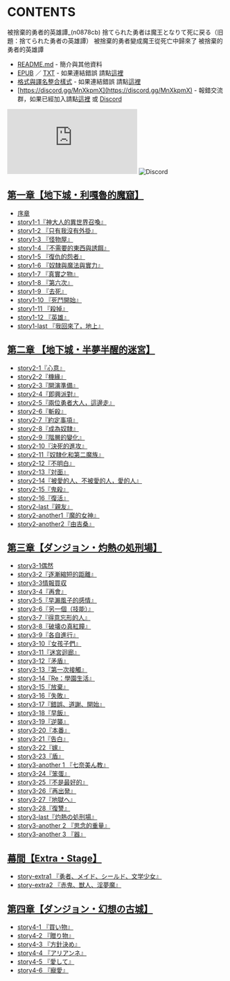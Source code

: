 # CONTENTS

被捨棄的勇者的英雄譚_(n0878cb)
捨てられた勇者は魔王となりて死に戻る（旧題：捨てられた勇者の英雄譚）
被捨棄的勇者變成魔王從死亡中歸來了
被捨棄的勇者的英雄譚


- [README.md](README.md) - 簡介與其他資料
- [EPUB](https://gitlab.com/demonovel/epub-txt/blob/master/syosetu_out/%E8%A2%AB%E6%8D%A8%E6%A3%84%E7%9A%84%E5%8B%87%E8%80%85%E8%AE%8A%E6%88%90%E9%AD%94%E7%8E%8B%E5%BE%9E%E6%AD%BB%E4%BA%A1%E4%B8%AD%E6%AD%B8%E4%BE%86%E4%BA%86.epub) ／ [TXT](https://gitlab.com/demonovel/epub-txt/blob/master/syosetu_out/out/%E8%A2%AB%E6%8D%A8%E6%A3%84%E7%9A%84%E5%8B%87%E8%80%85%E8%AE%8A%E6%88%90%E9%AD%94%E7%8E%8B%E5%BE%9E%E6%AD%BB%E4%BA%A1%E4%B8%AD%E6%AD%B8%E4%BE%86%E4%BA%86.out.txt) - 如果連結錯誤 請點[這裡](https://gitlab.com/demonovel/epub-txt/tree/master)
- [格式與譯名整合樣式](https://github.com/bluelovers/node-novel/blob/master/lib/locales/%E8%A2%AB%E6%8D%A8%E6%A3%84%E7%9A%84%E5%8B%87%E8%80%85%E7%9A%84%E8%8B%B1%E9%9B%84%E8%AD%9A_(n0878cb).ts) - 如果連結錯誤 請點[這裡](https://github.com/bluelovers/node-novel/tree/master/lib/locales)
- [https://discord.gg/MnXkpmX](https://discord.gg/MnXkpmX) - 報錯交流群，如果已經加入請點[這裡](https://discordapp.com/channels/467794087769014273/467794088285175809) 或 [Discord](https://discordapp.com/channels/@me)


![導航目錄](https://chart.apis.google.com/chart?cht=qr&chs=150x150&chl=https://gitee.com/bluelovers/novel/blob/master/syosetu/被捨棄的勇者的英雄譚_(n0878cb)/導航目錄.md)  ![Discord](https://chart.apis.google.com/chart?cht=qr&chs=150x150&chl=https://discord.gg/MnXkpmX)




## [第一章【地下城・利嘎魯的魔窟】](00000_%E7%AC%AC%E4%B8%80%E7%AB%A0%E3%80%90%E5%9C%B0%E4%B8%8B%E5%9F%8E%E3%83%BB%E5%88%A9%E5%98%8E%E9%AD%AF%E7%9A%84%E9%AD%94%E7%AA%9F%E3%80%91)

- [序章](00000_%E7%AC%AC%E4%B8%80%E7%AB%A0%E3%80%90%E5%9C%B0%E4%B8%8B%E5%9F%8E%E3%83%BB%E5%88%A9%E5%98%8E%E9%AD%AF%E7%9A%84%E9%AD%94%E7%AA%9F%E3%80%91/00010_%E5%BA%8F%E7%AB%A0.txt)
- [story1-1『神大人的異世界召喚』](00000_%E7%AC%AC%E4%B8%80%E7%AB%A0%E3%80%90%E5%9C%B0%E4%B8%8B%E5%9F%8E%E3%83%BB%E5%88%A9%E5%98%8E%E9%AD%AF%E7%9A%84%E9%AD%94%E7%AA%9F%E3%80%91/00020_story1-1%E3%80%8E%E7%A5%9E%E5%A4%A7%E4%BA%BA%E7%9A%84%E7%95%B0%E4%B8%96%E7%95%8C%E5%8F%AC%E5%96%9A%E3%80%8F.txt)
- [story1-2 『只有我沒有外掛』](00000_%E7%AC%AC%E4%B8%80%E7%AB%A0%E3%80%90%E5%9C%B0%E4%B8%8B%E5%9F%8E%E3%83%BB%E5%88%A9%E5%98%8E%E9%AD%AF%E7%9A%84%E9%AD%94%E7%AA%9F%E3%80%91/00030_story1-2%20%E3%80%8E%E5%8F%AA%E6%9C%89%E6%88%91%E6%B2%92%E6%9C%89%E5%A4%96%E6%8E%9B%E3%80%8F.txt)
- [story1-3 『怪物屋』](00000_%E7%AC%AC%E4%B8%80%E7%AB%A0%E3%80%90%E5%9C%B0%E4%B8%8B%E5%9F%8E%E3%83%BB%E5%88%A9%E5%98%8E%E9%AD%AF%E7%9A%84%E9%AD%94%E7%AA%9F%E3%80%91/00040_story1-3%20%E3%80%8E%E6%80%AA%E7%89%A9%E5%B1%8B%E3%80%8F.txt)
- [story1-4 『不需要的東西與誘餌』](00000_%E7%AC%AC%E4%B8%80%E7%AB%A0%E3%80%90%E5%9C%B0%E4%B8%8B%E5%9F%8E%E3%83%BB%E5%88%A9%E5%98%8E%E9%AD%AF%E7%9A%84%E9%AD%94%E7%AA%9F%E3%80%91/00050_story1-4%20%E3%80%8E%E4%B8%8D%E9%9C%80%E8%A6%81%E7%9A%84%E6%9D%B1%E8%A5%BF%E8%88%87%E8%AA%98%E9%A4%8C%E3%80%8F.txt)
- [story1-5 『復仇的怨者』](00000_%E7%AC%AC%E4%B8%80%E7%AB%A0%E3%80%90%E5%9C%B0%E4%B8%8B%E5%9F%8E%E3%83%BB%E5%88%A9%E5%98%8E%E9%AD%AF%E7%9A%84%E9%AD%94%E7%AA%9F%E3%80%91/00060_story1-5%20%E3%80%8E%E5%BE%A9%E4%BB%87%E7%9A%84%E6%80%A8%E8%80%85%E3%80%8F.txt)
- [story1-6 『奴隸與魔法與實力』](00000_%E7%AC%AC%E4%B8%80%E7%AB%A0%E3%80%90%E5%9C%B0%E4%B8%8B%E5%9F%8E%E3%83%BB%E5%88%A9%E5%98%8E%E9%AD%AF%E7%9A%84%E9%AD%94%E7%AA%9F%E3%80%91/00070_story1-6%20%E3%80%8E%E5%A5%B4%E9%9A%B8%E8%88%87%E9%AD%94%E6%B3%95%E8%88%87%E5%AF%A6%E5%8A%9B%E3%80%8F.txt)
- [story1-7 『真實之物』](00000_%E7%AC%AC%E4%B8%80%E7%AB%A0%E3%80%90%E5%9C%B0%E4%B8%8B%E5%9F%8E%E3%83%BB%E5%88%A9%E5%98%8E%E9%AD%AF%E7%9A%84%E9%AD%94%E7%AA%9F%E3%80%91/00080_story1-7%20%E3%80%8E%E7%9C%9F%E5%AF%A6%E4%B9%8B%E7%89%A9%E3%80%8F.txt)
- [story1-8 『第六次』](00000_%E7%AC%AC%E4%B8%80%E7%AB%A0%E3%80%90%E5%9C%B0%E4%B8%8B%E5%9F%8E%E3%83%BB%E5%88%A9%E5%98%8E%E9%AD%AF%E7%9A%84%E9%AD%94%E7%AA%9F%E3%80%91/00090_story1-8%20%E3%80%8E%E7%AC%AC%E5%85%AD%E6%AC%A1%E3%80%8F.txt)
- [story1-9 『去死』](00000_%E7%AC%AC%E4%B8%80%E7%AB%A0%E3%80%90%E5%9C%B0%E4%B8%8B%E5%9F%8E%E3%83%BB%E5%88%A9%E5%98%8E%E9%AD%AF%E7%9A%84%E9%AD%94%E7%AA%9F%E3%80%91/00100_story1-9%20%E3%80%8E%E5%8E%BB%E6%AD%BB%E3%80%8F.txt)
- [story1-10 『死鬥開始』](00000_%E7%AC%AC%E4%B8%80%E7%AB%A0%E3%80%90%E5%9C%B0%E4%B8%8B%E5%9F%8E%E3%83%BB%E5%88%A9%E5%98%8E%E9%AD%AF%E7%9A%84%E9%AD%94%E7%AA%9F%E3%80%91/00110_story1-10%20%E3%80%8E%E6%AD%BB%E9%AC%A5%E9%96%8B%E5%A7%8B%E3%80%8F.txt)
- [story1-11 『殺掉』](00000_%E7%AC%AC%E4%B8%80%E7%AB%A0%E3%80%90%E5%9C%B0%E4%B8%8B%E5%9F%8E%E3%83%BB%E5%88%A9%E5%98%8E%E9%AD%AF%E7%9A%84%E9%AD%94%E7%AA%9F%E3%80%91/00120_story1-11%20%E3%80%8E%E6%AE%BA%E6%8E%89%E3%80%8F.txt)
- [story1-12 『英雄』](00000_%E7%AC%AC%E4%B8%80%E7%AB%A0%E3%80%90%E5%9C%B0%E4%B8%8B%E5%9F%8E%E3%83%BB%E5%88%A9%E5%98%8E%E9%AD%AF%E7%9A%84%E9%AD%94%E7%AA%9F%E3%80%91/00130_story1-12%20%E3%80%8E%E8%8B%B1%E9%9B%84%E3%80%8F.txt)
- [story1-last 『我回來了，地上』](00000_%E7%AC%AC%E4%B8%80%E7%AB%A0%E3%80%90%E5%9C%B0%E4%B8%8B%E5%9F%8E%E3%83%BB%E5%88%A9%E5%98%8E%E9%AD%AF%E7%9A%84%E9%AD%94%E7%AA%9F%E3%80%91/00140_story1-last%20%E3%80%8E%E6%88%91%E5%9B%9E%E4%BE%86%E4%BA%86%EF%BC%8C%E5%9C%B0%E4%B8%8A%E3%80%8F.txt)


## [第二章  【地下城・半夢半醒的迷宮】](00010_%E7%AC%AC%E4%BA%8C%E7%AB%A0%20%20%E3%80%90%E5%9C%B0%E4%B8%8B%E5%9F%8E%E3%83%BB%E5%8D%8A%E5%A4%A2%E5%8D%8A%E9%86%92%E7%9A%84%E8%BF%B7%E5%AE%AE%E3%80%91)

- [story2-1『心意』](00010_%E7%AC%AC%E4%BA%8C%E7%AB%A0%20%20%E3%80%90%E5%9C%B0%E4%B8%8B%E5%9F%8E%E3%83%BB%E5%8D%8A%E5%A4%A2%E5%8D%8A%E9%86%92%E7%9A%84%E8%BF%B7%E5%AE%AE%E3%80%91/00140_story2-1%E3%80%8E%E5%BF%83%E6%84%8F%E3%80%8F.txt)
- [story2-2『機緣』](00010_%E7%AC%AC%E4%BA%8C%E7%AB%A0%20%20%E3%80%90%E5%9C%B0%E4%B8%8B%E5%9F%8E%E3%83%BB%E5%8D%8A%E5%A4%A2%E5%8D%8A%E9%86%92%E7%9A%84%E8%BF%B7%E5%AE%AE%E3%80%91/00150_story2-2%E3%80%8E%E6%A9%9F%E7%B7%A3%E3%80%8F.txt)
- [story2-3『開演準備』](00010_%E7%AC%AC%E4%BA%8C%E7%AB%A0%20%20%E3%80%90%E5%9C%B0%E4%B8%8B%E5%9F%8E%E3%83%BB%E5%8D%8A%E5%A4%A2%E5%8D%8A%E9%86%92%E7%9A%84%E8%BF%B7%E5%AE%AE%E3%80%91/00160_story2-3%E3%80%8E%E9%96%8B%E6%BC%94%E6%BA%96%E5%82%99%E3%80%8F.txt)
- [story2-4『即興派對』](00010_%E7%AC%AC%E4%BA%8C%E7%AB%A0%20%20%E3%80%90%E5%9C%B0%E4%B8%8B%E5%9F%8E%E3%83%BB%E5%8D%8A%E5%A4%A2%E5%8D%8A%E9%86%92%E7%9A%84%E8%BF%B7%E5%AE%AE%E3%80%91/00170_story2-4%E3%80%8E%E5%8D%B3%E8%88%88%E6%B4%BE%E5%B0%8D%E3%80%8F.txt)
- [story2-5『兩位勇者大人，這邊走』](00010_%E7%AC%AC%E4%BA%8C%E7%AB%A0%20%20%E3%80%90%E5%9C%B0%E4%B8%8B%E5%9F%8E%E3%83%BB%E5%8D%8A%E5%A4%A2%E5%8D%8A%E9%86%92%E7%9A%84%E8%BF%B7%E5%AE%AE%E3%80%91/00180_story2-5%E3%80%8E%E5%85%A9%E4%BD%8D%E5%8B%87%E8%80%85%E5%A4%A7%E4%BA%BA%EF%BC%8C%E9%80%99%E9%82%8A%E8%B5%B0%E3%80%8F.txt)
- [story2-6『斬殺』](00010_%E7%AC%AC%E4%BA%8C%E7%AB%A0%20%20%E3%80%90%E5%9C%B0%E4%B8%8B%E5%9F%8E%E3%83%BB%E5%8D%8A%E5%A4%A2%E5%8D%8A%E9%86%92%E7%9A%84%E8%BF%B7%E5%AE%AE%E3%80%91/00190_story2-6%E3%80%8E%E6%96%AC%E6%AE%BA%E3%80%8F.txt)
- [story2-7『約定事項』](00010_%E7%AC%AC%E4%BA%8C%E7%AB%A0%20%20%E3%80%90%E5%9C%B0%E4%B8%8B%E5%9F%8E%E3%83%BB%E5%8D%8A%E5%A4%A2%E5%8D%8A%E9%86%92%E7%9A%84%E8%BF%B7%E5%AE%AE%E3%80%91/00200_story2-7%E3%80%8E%E7%B4%84%E5%AE%9A%E4%BA%8B%E9%A0%85%E3%80%8F.txt)
- [story2-8『成為奴隸』](00010_%E7%AC%AC%E4%BA%8C%E7%AB%A0%20%20%E3%80%90%E5%9C%B0%E4%B8%8B%E5%9F%8E%E3%83%BB%E5%8D%8A%E5%A4%A2%E5%8D%8A%E9%86%92%E7%9A%84%E8%BF%B7%E5%AE%AE%E3%80%91/00210_story2-8%E3%80%8E%E6%88%90%E7%82%BA%E5%A5%B4%E9%9A%B8%E3%80%8F.txt)
- [story2-9『階層的變化』](00010_%E7%AC%AC%E4%BA%8C%E7%AB%A0%20%20%E3%80%90%E5%9C%B0%E4%B8%8B%E5%9F%8E%E3%83%BB%E5%8D%8A%E5%A4%A2%E5%8D%8A%E9%86%92%E7%9A%84%E8%BF%B7%E5%AE%AE%E3%80%91/00220_story2-9%E3%80%8E%E9%9A%8E%E5%B1%A4%E7%9A%84%E8%AE%8A%E5%8C%96%E3%80%8F.txt)
- [story2-10『決死的進攻』](00010_%E7%AC%AC%E4%BA%8C%E7%AB%A0%20%20%E3%80%90%E5%9C%B0%E4%B8%8B%E5%9F%8E%E3%83%BB%E5%8D%8A%E5%A4%A2%E5%8D%8A%E9%86%92%E7%9A%84%E8%BF%B7%E5%AE%AE%E3%80%91/00230_story2-10%E3%80%8E%E6%B1%BA%E6%AD%BB%E7%9A%84%E9%80%B2%E6%94%BB%E3%80%8F.txt)
- [story2-11『奴隸化和第二魔族』](00010_%E7%AC%AC%E4%BA%8C%E7%AB%A0%20%20%E3%80%90%E5%9C%B0%E4%B8%8B%E5%9F%8E%E3%83%BB%E5%8D%8A%E5%A4%A2%E5%8D%8A%E9%86%92%E7%9A%84%E8%BF%B7%E5%AE%AE%E3%80%91/00240_story2-11%E3%80%8E%E5%A5%B4%E9%9A%B8%E5%8C%96%E5%92%8C%E7%AC%AC%E4%BA%8C%E9%AD%94%E6%97%8F%E3%80%8F.txt)
- [story2-12『不明白』](00010_%E7%AC%AC%E4%BA%8C%E7%AB%A0%20%20%E3%80%90%E5%9C%B0%E4%B8%8B%E5%9F%8E%E3%83%BB%E5%8D%8A%E5%A4%A2%E5%8D%8A%E9%86%92%E7%9A%84%E8%BF%B7%E5%AE%AE%E3%80%91/00250_story2-12%E3%80%8E%E4%B8%8D%E6%98%8E%E7%99%BD%E3%80%8F.txt)
- [story2-13『対面』](00010_%E7%AC%AC%E4%BA%8C%E7%AB%A0%20%20%E3%80%90%E5%9C%B0%E4%B8%8B%E5%9F%8E%E3%83%BB%E5%8D%8A%E5%A4%A2%E5%8D%8A%E9%86%92%E7%9A%84%E8%BF%B7%E5%AE%AE%E3%80%91/00260_story2-13%E3%80%8E%E5%AF%BE%E9%9D%A2%E3%80%8F.txt)
- [story2-14『被愛的人、不被愛的人，愛的人』](00010_%E7%AC%AC%E4%BA%8C%E7%AB%A0%20%20%E3%80%90%E5%9C%B0%E4%B8%8B%E5%9F%8E%E3%83%BB%E5%8D%8A%E5%A4%A2%E5%8D%8A%E9%86%92%E7%9A%84%E8%BF%B7%E5%AE%AE%E3%80%91/00270_story2-14%E3%80%8E%E8%A2%AB%E6%84%9B%E7%9A%84%E4%BA%BA%E3%80%81%E4%B8%8D%E8%A2%AB%E6%84%9B%E7%9A%84%E4%BA%BA%EF%BC%8C%E6%84%9B%E7%9A%84%E4%BA%BA%E3%80%8F.txt)
- [story2-15『鬼殺』](00010_%E7%AC%AC%E4%BA%8C%E7%AB%A0%20%20%E3%80%90%E5%9C%B0%E4%B8%8B%E5%9F%8E%E3%83%BB%E5%8D%8A%E5%A4%A2%E5%8D%8A%E9%86%92%E7%9A%84%E8%BF%B7%E5%AE%AE%E3%80%91/00280_story2-15%E3%80%8E%E9%AC%BC%E6%AE%BA%E3%80%8F.txt)
- [story2-16『復活』](00010_%E7%AC%AC%E4%BA%8C%E7%AB%A0%20%20%E3%80%90%E5%9C%B0%E4%B8%8B%E5%9F%8E%E3%83%BB%E5%8D%8A%E5%A4%A2%E5%8D%8A%E9%86%92%E7%9A%84%E8%BF%B7%E5%AE%AE%E3%80%91/00290_story2-16%E3%80%8E%E5%BE%A9%E6%B4%BB%E3%80%8F.txt)
- [story2-last『親友』](00010_%E7%AC%AC%E4%BA%8C%E7%AB%A0%20%20%E3%80%90%E5%9C%B0%E4%B8%8B%E5%9F%8E%E3%83%BB%E5%8D%8A%E5%A4%A2%E5%8D%8A%E9%86%92%E7%9A%84%E8%BF%B7%E5%AE%AE%E3%80%91/00300_story2-last%E3%80%8E%E8%A6%AA%E5%8F%8B%E3%80%8F.txt)
- [story2-another1『魔的女神』](00010_%E7%AC%AC%E4%BA%8C%E7%AB%A0%20%20%E3%80%90%E5%9C%B0%E4%B8%8B%E5%9F%8E%E3%83%BB%E5%8D%8A%E5%A4%A2%E5%8D%8A%E9%86%92%E7%9A%84%E8%BF%B7%E5%AE%AE%E3%80%91/00310_story2-another1%E3%80%8E%E9%AD%94%E7%9A%84%E5%A5%B3%E7%A5%9E%E3%80%8F.txt)
- [story2-another2『由吉桑』](00010_%E7%AC%AC%E4%BA%8C%E7%AB%A0%20%20%E3%80%90%E5%9C%B0%E4%B8%8B%E5%9F%8E%E3%83%BB%E5%8D%8A%E5%A4%A2%E5%8D%8A%E9%86%92%E7%9A%84%E8%BF%B7%E5%AE%AE%E3%80%91/00320_story2-another2%E3%80%8E%E7%94%B1%E5%90%89%E6%A1%91%E3%80%8F.txt)


## [第三章【ダンジョン・灼熱の処刑場】](00020_%E7%AC%AC%E4%B8%89%E7%AB%A0%E3%80%90%E3%83%80%E3%83%B3%E3%82%B8%E3%83%A7%E3%83%B3%E3%83%BB%E7%81%BC%E7%86%B1%E3%81%AE%E5%87%A6%E5%88%91%E5%A0%B4%E3%80%91)

- [story3-1偶然](00020_%E7%AC%AC%E4%B8%89%E7%AB%A0%E3%80%90%E3%83%80%E3%83%B3%E3%82%B8%E3%83%A7%E3%83%B3%E3%83%BB%E7%81%BC%E7%86%B1%E3%81%AE%E5%87%A6%E5%88%91%E5%A0%B4%E3%80%91/00330_story3-1%E5%81%B6%E7%84%B6.txt)
- [story3-2『逐漸縮短的距離』](00020_%E7%AC%AC%E4%B8%89%E7%AB%A0%E3%80%90%E3%83%80%E3%83%B3%E3%82%B8%E3%83%A7%E3%83%B3%E3%83%BB%E7%81%BC%E7%86%B1%E3%81%AE%E5%87%A6%E5%88%91%E5%A0%B4%E3%80%91/00340_story3-2%E3%80%8E%E9%80%90%E6%BC%B8%E7%B8%AE%E7%9F%AD%E7%9A%84%E8%B7%9D%E9%9B%A2%E3%80%8F.txt)
- [story3-3情報買収](00020_%E7%AC%AC%E4%B8%89%E7%AB%A0%E3%80%90%E3%83%80%E3%83%B3%E3%82%B8%E3%83%A7%E3%83%B3%E3%83%BB%E7%81%BC%E7%86%B1%E3%81%AE%E5%87%A6%E5%88%91%E5%A0%B4%E3%80%91/00350_story3-3%E6%83%85%E5%A0%B1%E8%B2%B7%E5%8F%8E.txt)
- [story3-4『再會』](00020_%E7%AC%AC%E4%B8%89%E7%AB%A0%E3%80%90%E3%83%80%E3%83%B3%E3%82%B8%E3%83%A7%E3%83%B3%E3%83%BB%E7%81%BC%E7%86%B1%E3%81%AE%E5%87%A6%E5%88%91%E5%A0%B4%E3%80%91/00360_story3-4%E3%80%8E%E5%86%8D%E6%9C%83%E3%80%8F.txt)
- [story3-5『早瀨風子的感情』](00020_%E7%AC%AC%E4%B8%89%E7%AB%A0%E3%80%90%E3%83%80%E3%83%B3%E3%82%B8%E3%83%A7%E3%83%B3%E3%83%BB%E7%81%BC%E7%86%B1%E3%81%AE%E5%87%A6%E5%88%91%E5%A0%B4%E3%80%91/00370_story3-5%E3%80%8E%E6%97%A9%E7%80%A8%E9%A2%A8%E5%AD%90%E7%9A%84%E6%84%9F%E6%83%85%E3%80%8F.txt)
- [story3-6『另一個（技能）』](00020_%E7%AC%AC%E4%B8%89%E7%AB%A0%E3%80%90%E3%83%80%E3%83%B3%E3%82%B8%E3%83%A7%E3%83%B3%E3%83%BB%E7%81%BC%E7%86%B1%E3%81%AE%E5%87%A6%E5%88%91%E5%A0%B4%E3%80%91/00380_story3-6%E3%80%8E%E5%8F%A6%E4%B8%80%E5%80%8B%EF%BC%88%E6%8A%80%E8%83%BD%EF%BC%89%E3%80%8F.txt)
- [story3-7『得意忘形的人』](00020_%E7%AC%AC%E4%B8%89%E7%AB%A0%E3%80%90%E3%83%80%E3%83%B3%E3%82%B8%E3%83%A7%E3%83%B3%E3%83%BB%E7%81%BC%E7%86%B1%E3%81%AE%E5%87%A6%E5%88%91%E5%A0%B4%E3%80%91/00390_story3-7%E3%80%8E%E5%BE%97%E6%84%8F%E5%BF%98%E5%BD%A2%E7%9A%84%E4%BA%BA%E3%80%8F.txt)
- [story3-8『破壊の真紅瞳』](00020_%E7%AC%AC%E4%B8%89%E7%AB%A0%E3%80%90%E3%83%80%E3%83%B3%E3%82%B8%E3%83%A7%E3%83%B3%E3%83%BB%E7%81%BC%E7%86%B1%E3%81%AE%E5%87%A6%E5%88%91%E5%A0%B4%E3%80%91/00400_story3-8%E3%80%8E%E7%A0%B4%E5%A3%8A%E3%81%AE%E7%9C%9F%E7%B4%85%E7%9E%B3%E3%80%8F.txt)
- [story3-9『各自進行』](00020_%E7%AC%AC%E4%B8%89%E7%AB%A0%E3%80%90%E3%83%80%E3%83%B3%E3%82%B8%E3%83%A7%E3%83%B3%E3%83%BB%E7%81%BC%E7%86%B1%E3%81%AE%E5%87%A6%E5%88%91%E5%A0%B4%E3%80%91/00410_story3-9%E3%80%8E%E5%90%84%E8%87%AA%E9%80%B2%E8%A1%8C%E3%80%8F.txt)
- [story3-10『女孩子們』](00020_%E7%AC%AC%E4%B8%89%E7%AB%A0%E3%80%90%E3%83%80%E3%83%B3%E3%82%B8%E3%83%A7%E3%83%B3%E3%83%BB%E7%81%BC%E7%86%B1%E3%81%AE%E5%87%A6%E5%88%91%E5%A0%B4%E3%80%91/00420_story3-10%E3%80%8E%E5%A5%B3%E5%AD%A9%E5%AD%90%E5%80%91%E3%80%8F.txt)
- [story3-11『迷宮迴廊』](00020_%E7%AC%AC%E4%B8%89%E7%AB%A0%E3%80%90%E3%83%80%E3%83%B3%E3%82%B8%E3%83%A7%E3%83%B3%E3%83%BB%E7%81%BC%E7%86%B1%E3%81%AE%E5%87%A6%E5%88%91%E5%A0%B4%E3%80%91/00430_story3-11%E3%80%8E%E8%BF%B7%E5%AE%AE%E8%BF%B4%E5%BB%8A%E3%80%8F.txt)
- [story3-12『矛盾』](00020_%E7%AC%AC%E4%B8%89%E7%AB%A0%E3%80%90%E3%83%80%E3%83%B3%E3%82%B8%E3%83%A7%E3%83%B3%E3%83%BB%E7%81%BC%E7%86%B1%E3%81%AE%E5%87%A6%E5%88%91%E5%A0%B4%E3%80%91/00440_story3-12%E3%80%8E%E7%9F%9B%E7%9B%BE%E3%80%8F.txt)
- [story3-13『第一次接觸』](00020_%E7%AC%AC%E4%B8%89%E7%AB%A0%E3%80%90%E3%83%80%E3%83%B3%E3%82%B8%E3%83%A7%E3%83%B3%E3%83%BB%E7%81%BC%E7%86%B1%E3%81%AE%E5%87%A6%E5%88%91%E5%A0%B4%E3%80%91/00450_story3-13%E3%80%8E%E7%AC%AC%E4%B8%80%E6%AC%A1%E6%8E%A5%E8%A7%B8%E3%80%8F.txt)
- [story3-14『Re：學園生活』](00020_%E7%AC%AC%E4%B8%89%E7%AB%A0%E3%80%90%E3%83%80%E3%83%B3%E3%82%B8%E3%83%A7%E3%83%B3%E3%83%BB%E7%81%BC%E7%86%B1%E3%81%AE%E5%87%A6%E5%88%91%E5%A0%B4%E3%80%91/00460_story3-14%E3%80%8ERe%EF%BC%9A%E5%AD%B8%E5%9C%92%E7%94%9F%E6%B4%BB%E3%80%8F.txt)
- [story3-15『放棄』](00020_%E7%AC%AC%E4%B8%89%E7%AB%A0%E3%80%90%E3%83%80%E3%83%B3%E3%82%B8%E3%83%A7%E3%83%B3%E3%83%BB%E7%81%BC%E7%86%B1%E3%81%AE%E5%87%A6%E5%88%91%E5%A0%B4%E3%80%91/00470_story3-15%E3%80%8E%E6%94%BE%E6%A3%84%E3%80%8F.txt)
- [story3-16『失敗』](00020_%E7%AC%AC%E4%B8%89%E7%AB%A0%E3%80%90%E3%83%80%E3%83%B3%E3%82%B8%E3%83%A7%E3%83%B3%E3%83%BB%E7%81%BC%E7%86%B1%E3%81%AE%E5%87%A6%E5%88%91%E5%A0%B4%E3%80%91/00480_story3-16%E3%80%8E%E5%A4%B1%E6%95%97%E3%80%8F.txt)
- [story3-17『錯誤、道謝、開始』](00020_%E7%AC%AC%E4%B8%89%E7%AB%A0%E3%80%90%E3%83%80%E3%83%B3%E3%82%B8%E3%83%A7%E3%83%B3%E3%83%BB%E7%81%BC%E7%86%B1%E3%81%AE%E5%87%A6%E5%88%91%E5%A0%B4%E3%80%91/00490_story3-17%E3%80%8E%E9%8C%AF%E8%AA%A4%E3%80%81%E9%81%93%E8%AC%9D%E3%80%81%E9%96%8B%E5%A7%8B%E3%80%8F.txt)
- [story3-18『早飯』](00020_%E7%AC%AC%E4%B8%89%E7%AB%A0%E3%80%90%E3%83%80%E3%83%B3%E3%82%B8%E3%83%A7%E3%83%B3%E3%83%BB%E7%81%BC%E7%86%B1%E3%81%AE%E5%87%A6%E5%88%91%E5%A0%B4%E3%80%91/00500_story3-18%E3%80%8E%E6%97%A9%E9%A3%AF%E3%80%8F.txt)
- [story3-19『逆襲』](00020_%E7%AC%AC%E4%B8%89%E7%AB%A0%E3%80%90%E3%83%80%E3%83%B3%E3%82%B8%E3%83%A7%E3%83%B3%E3%83%BB%E7%81%BC%E7%86%B1%E3%81%AE%E5%87%A6%E5%88%91%E5%A0%B4%E3%80%91/00510_story3-19%E3%80%8E%E9%80%86%E8%A5%B2%E3%80%8F.txt)
- [story3-20『本番』](00020_%E7%AC%AC%E4%B8%89%E7%AB%A0%E3%80%90%E3%83%80%E3%83%B3%E3%82%B8%E3%83%A7%E3%83%B3%E3%83%BB%E7%81%BC%E7%86%B1%E3%81%AE%E5%87%A6%E5%88%91%E5%A0%B4%E3%80%91/00520_story3-20%E3%80%8E%E6%9C%AC%E7%95%AA%E3%80%8F.txt)
- [story3-21『告白』](00020_%E7%AC%AC%E4%B8%89%E7%AB%A0%E3%80%90%E3%83%80%E3%83%B3%E3%82%B8%E3%83%A7%E3%83%B3%E3%83%BB%E7%81%BC%E7%86%B1%E3%81%AE%E5%87%A6%E5%88%91%E5%A0%B4%E3%80%91/00530_story3-21%E3%80%8E%E5%91%8A%E7%99%BD%E3%80%8F.txt)
- [story3-22『嫁』](00020_%E7%AC%AC%E4%B8%89%E7%AB%A0%E3%80%90%E3%83%80%E3%83%B3%E3%82%B8%E3%83%A7%E3%83%B3%E3%83%BB%E7%81%BC%E7%86%B1%E3%81%AE%E5%87%A6%E5%88%91%E5%A0%B4%E3%80%91/00540_story3-22%E3%80%8E%E5%AB%81%E3%80%8F.txt)
- [story3-23『盾』](00020_%E7%AC%AC%E4%B8%89%E7%AB%A0%E3%80%90%E3%83%80%E3%83%B3%E3%82%B8%E3%83%A7%E3%83%B3%E3%83%BB%E7%81%BC%E7%86%B1%E3%81%AE%E5%87%A6%E5%88%91%E5%A0%B4%E3%80%91/00550_story3-23%E3%80%8E%E7%9B%BE%E3%80%8F.txt)
- [story3-another 1 『七奈美ん教』](00020_%E7%AC%AC%E4%B8%89%E7%AB%A0%E3%80%90%E3%83%80%E3%83%B3%E3%82%B8%E3%83%A7%E3%83%B3%E3%83%BB%E7%81%BC%E7%86%B1%E3%81%AE%E5%87%A6%E5%88%91%E5%A0%B4%E3%80%91/00550_story3-another%201%20%E3%80%8E%E4%B8%83%E5%A5%88%E7%BE%8E%E3%82%93%E6%95%99%E3%80%8F.txt)
- [story3-24『笨蛋』](00020_%E7%AC%AC%E4%B8%89%E7%AB%A0%E3%80%90%E3%83%80%E3%83%B3%E3%82%B8%E3%83%A7%E3%83%B3%E3%83%BB%E7%81%BC%E7%86%B1%E3%81%AE%E5%87%A6%E5%88%91%E5%A0%B4%E3%80%91/00560_story3-24%E3%80%8E%E7%AC%A8%E8%9B%8B%E3%80%8F.txt)
- [story3-25『不是最好的』](00020_%E7%AC%AC%E4%B8%89%E7%AB%A0%E3%80%90%E3%83%80%E3%83%B3%E3%82%B8%E3%83%A7%E3%83%B3%E3%83%BB%E7%81%BC%E7%86%B1%E3%81%AE%E5%87%A6%E5%88%91%E5%A0%B4%E3%80%91/00570_story3-25%E3%80%8E%E4%B8%8D%E6%98%AF%E6%9C%80%E5%A5%BD%E7%9A%84%E3%80%8F.txt)
- [story3-26『再出発』](00020_%E7%AC%AC%E4%B8%89%E7%AB%A0%E3%80%90%E3%83%80%E3%83%B3%E3%82%B8%E3%83%A7%E3%83%B3%E3%83%BB%E7%81%BC%E7%86%B1%E3%81%AE%E5%87%A6%E5%88%91%E5%A0%B4%E3%80%91/00580_story3-26%E3%80%8E%E5%86%8D%E5%87%BA%E7%99%BA%E3%80%8F.txt)
- [story3-27『地獄へ』](00020_%E7%AC%AC%E4%B8%89%E7%AB%A0%E3%80%90%E3%83%80%E3%83%B3%E3%82%B8%E3%83%A7%E3%83%B3%E3%83%BB%E7%81%BC%E7%86%B1%E3%81%AE%E5%87%A6%E5%88%91%E5%A0%B4%E3%80%91/00590_story3-27%E3%80%8E%E5%9C%B0%E7%8D%84%E3%81%B8%E3%80%8F.txt)
- [story3-28『復讐』](00020_%E7%AC%AC%E4%B8%89%E7%AB%A0%E3%80%90%E3%83%80%E3%83%B3%E3%82%B8%E3%83%A7%E3%83%B3%E3%83%BB%E7%81%BC%E7%86%B1%E3%81%AE%E5%87%A6%E5%88%91%E5%A0%B4%E3%80%91/00600_story3-28%E3%80%8E%E5%BE%A9%E8%AE%90%E3%80%8F.txt)
- [story3-last『灼熱の処刑場』](00020_%E7%AC%AC%E4%B8%89%E7%AB%A0%E3%80%90%E3%83%80%E3%83%B3%E3%82%B8%E3%83%A7%E3%83%B3%E3%83%BB%E7%81%BC%E7%86%B1%E3%81%AE%E5%87%A6%E5%88%91%E5%A0%B4%E3%80%91/00605_story3-last%E3%80%8E%E7%81%BC%E7%86%B1%E3%81%AE%E5%87%A6%E5%88%91%E5%A0%B4%E3%80%8F.txt)
- [story3-another 2 『思念的重量』](00020_%E7%AC%AC%E4%B8%89%E7%AB%A0%E3%80%90%E3%83%80%E3%83%B3%E3%82%B8%E3%83%A7%E3%83%B3%E3%83%BB%E7%81%BC%E7%86%B1%E3%81%AE%E5%87%A6%E5%88%91%E5%A0%B4%E3%80%91/00620_story3-another%202%20%E3%80%8E%E6%80%9D%E5%BF%B5%E7%9A%84%E9%87%8D%E9%87%8F%E3%80%8F.txt)
- [story3-another 3 『器』](00020_%E7%AC%AC%E4%B8%89%E7%AB%A0%E3%80%90%E3%83%80%E3%83%B3%E3%82%B8%E3%83%A7%E3%83%B3%E3%83%BB%E7%81%BC%E7%86%B1%E3%81%AE%E5%87%A6%E5%88%91%E5%A0%B4%E3%80%91/00630_story3-another%203%20%E3%80%8E%E5%99%A8%E3%80%8F.txt)


## [幕間【Extra・Stage】](00030_%E5%B9%95%E9%96%93%E3%80%90Extra%E3%83%BBStage%E3%80%91)

- [story-extra1 『勇者、メイド、シールド、文学少女』](00030_%E5%B9%95%E9%96%93%E3%80%90Extra%E3%83%BBStage%E3%80%91/story-extra1%20%E3%80%8E%E5%8B%87%E8%80%85%E3%80%81%E3%83%A1%E3%82%A4%E3%83%89%E3%80%81%E3%82%B7%E3%83%BC%E3%83%AB%E3%83%89%E3%80%81%E6%96%87%E5%AD%A6%E5%B0%91%E5%A5%B3%E3%80%8F.txt)
- [story-extra2 『赤鬼、獣人、淫夢魔』](00030_%E5%B9%95%E9%96%93%E3%80%90Extra%E3%83%BBStage%E3%80%91/story-extra2%20%E3%80%8E%E8%B5%A4%E9%AC%BC%E3%80%81%E7%8D%A3%E4%BA%BA%E3%80%81%E6%B7%AB%E5%A4%A2%E9%AD%94%E3%80%8F.txt)


## [第四章【ダンジョン・幻想の古城】](00040_%E7%AC%AC%E5%9B%9B%E7%AB%A0%E3%80%90%E3%83%80%E3%83%B3%E3%82%B8%E3%83%A7%E3%83%B3%E3%83%BB%E5%B9%BB%E6%83%B3%E3%81%AE%E5%8F%A4%E5%9F%8E%E3%80%91)

- [story4-1 『買い物』](00040_%E7%AC%AC%E5%9B%9B%E7%AB%A0%E3%80%90%E3%83%80%E3%83%B3%E3%82%B8%E3%83%A7%E3%83%B3%E3%83%BB%E5%B9%BB%E6%83%B3%E3%81%AE%E5%8F%A4%E5%9F%8E%E3%80%91/00010_story4-1%20%E3%80%8E%E8%B2%B7%E3%81%84%E7%89%A9%E3%80%8F.txt)
- [story4-2 『贈り物』](00040_%E7%AC%AC%E5%9B%9B%E7%AB%A0%E3%80%90%E3%83%80%E3%83%B3%E3%82%B8%E3%83%A7%E3%83%B3%E3%83%BB%E5%B9%BB%E6%83%B3%E3%81%AE%E5%8F%A4%E5%9F%8E%E3%80%91/00020_story4-2%20%E3%80%8E%E8%B4%88%E3%82%8A%E7%89%A9%E3%80%8F.txt)
- [story4-3 『方針決め』](00040_%E7%AC%AC%E5%9B%9B%E7%AB%A0%E3%80%90%E3%83%80%E3%83%B3%E3%82%B8%E3%83%A7%E3%83%B3%E3%83%BB%E5%B9%BB%E6%83%B3%E3%81%AE%E5%8F%A4%E5%9F%8E%E3%80%91/00030_story4-3%20%E3%80%8E%E6%96%B9%E9%87%9D%E6%B1%BA%E3%82%81%E3%80%8F.txt)
- [story4-4 『アリアンネ』](00040_%E7%AC%AC%E5%9B%9B%E7%AB%A0%E3%80%90%E3%83%80%E3%83%B3%E3%82%B8%E3%83%A7%E3%83%B3%E3%83%BB%E5%B9%BB%E6%83%B3%E3%81%AE%E5%8F%A4%E5%9F%8E%E3%80%91/00040_story4-4%20%E3%80%8E%E3%82%A2%E3%83%AA%E3%82%A2%E3%83%B3%E3%83%8D%E3%80%8F.txt)
- [story4-5 『愛して』](00040_%E7%AC%AC%E5%9B%9B%E7%AB%A0%E3%80%90%E3%83%80%E3%83%B3%E3%82%B8%E3%83%A7%E3%83%B3%E3%83%BB%E5%B9%BB%E6%83%B3%E3%81%AE%E5%8F%A4%E5%9F%8E%E3%80%91/00050_story4-5%20%E3%80%8E%E6%84%9B%E3%81%97%E3%81%A6%E3%80%8F.txt)
- [story4-6 『寵愛』](00040_%E7%AC%AC%E5%9B%9B%E7%AB%A0%E3%80%90%E3%83%80%E3%83%B3%E3%82%B8%E3%83%A7%E3%83%B3%E3%83%BB%E5%B9%BB%E6%83%B3%E3%81%AE%E5%8F%A4%E5%9F%8E%E3%80%91/00060_story4-6%20%E3%80%8E%E5%AF%B5%E6%84%9B%E3%80%8F.txt)

